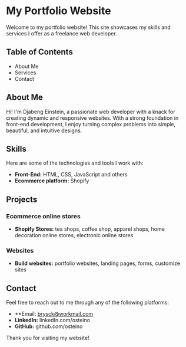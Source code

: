 # My Portfolio Website

Welcome to my portfolio website! This site showcases my skills and services I offer as a freelance web developer.

## Table of Contents

- About Me
- Services
- Contact

## About Me

Hi! I'm Djabeng Einstein, a passionate web developer with a knack for creating dynamic and responsive websites. With a strong foundation in front-end development, I enjoy turning complex problems into simple, beautiful, and intuitive designs.

## Skills

Here are some of the technologies and tools I work with:

- **Front-End:** HTML, CSS, JavaScript and others
- **Ecommerce platform:** Shopify

## Projects

### Ecommerce online stores

- **Shopify Stores:** tea shops, coffee shop, apparel shops, home decoration online stores, electronic online stores

### Websites

- **Build websites:** portfolio websites, landing pages, forms, customize sites



## Contact

Feel free to reach out to me through any of the following platforms:

- **Email: brysck@workmail.com
- **LinkedIn:** linkedIn.com/osteino
- **GitHub:** github.com/osteino

Thank you for visiting my website!

